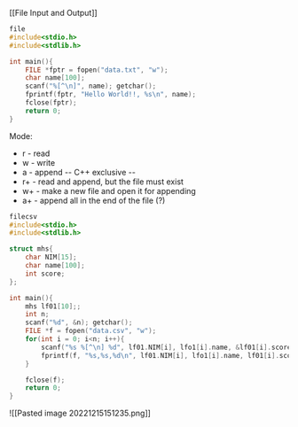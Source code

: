 [[File Input and Output]]

``` c
file
#include<stdio.h>
#include<stdlib.h>

int main(){
	FILE *fptr = fopen("data.txt", "w");
	char name[100];
	scanf("%[^\n]", name); getchar();
	fprintf(fptr, "Hello World!!, %s\n", name);
	fclose(fptr);
	return 0;
}
```

Mode:
- r - read
- w - write
- a - append
-- C++ exclusive --
- r+ - read and append, but the file must exist
- w+ - make a new file and open it for appending
- a+ - append all in the end of the file (?)


```c
filecsv
#include<stdio.h>
#include<stdlib.h>

struct mhs{
	char NIM[15];
	char name[100];
	int score;
};

int main(){
	mhs lf01[10];;
	int n;
	scanf("%d", &n); getchar();
	FILE *f = fopen("data.csv", "w");
	for(int i = 0; i<n; i++){
		scanf("%s %[^\n] %d", lf01.NIM[i], lfo1[i].name, &lf01[i].score); getchar();
		fprintf(f, "%s,%s,%d\n", lf01.NIM[i], lfo1[i].name, lf01[i].score);
	}

	fclose(f);
	return 0;
}
```

![[Pasted image 20221215151235.png]]